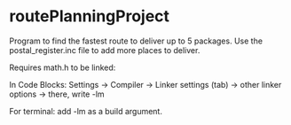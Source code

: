 # routePlanningProject

Program to find the fastest route to deliver up to 5 packages. Use the postal_register.inc file to add more places to deliver.

Requires math.h to be linked:

In Code Blocks:
Settings -> Compiler -> Linker settings (tab) -> other linker options ->
there, write -lm

For terminal:
add -lm as a build argument.  

